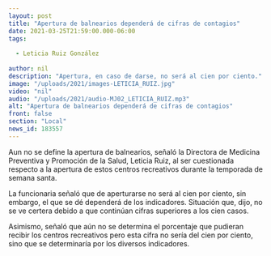 ```yaml
---
layout: post
title: "Apertura de balnearios dependerá de cifras de contagios"
date: 2021-03-25T21:59:00.000-06:00
tags:
  
  - Leticia Ruiz González
  
author: nil
description: "Apertura, en caso de darse, no será al cien por ciento."
image: "/uploads/2021/images-LETICIA_RUIZ.jpg"
video: "nil"
audio: "/uploads/2021/audio-MJ02_LETICIA_RUIZ.mp3"
alt: "Apertura de balnearios dependerá de cifras de contagios"
front: false
section: "Local"
news_id: 183557
---
```


Aun no se define la apertura de balnearios, señaló la Directora de Medicina Preventiva y Promoción de la Salud, Leticia Ruiz, al ser cuestionada respecto a la apertura de estos centros recreativos durante la temporada de semana santa.

La funcionaria señaló que de aperturarse no será al cien por ciento, sin embargo, el que se dé dependerá de los indicadores. Situación que, dijo, no se ve certera debido a que continúan cifras superiores a los cien casos.

Asimismo, señaló que aún no se determina el porcentaje que pudieran recibir los centros recreativos pero esta cifra no sería del cien por ciento, sino que se determinaría por los diversos indicadores.
